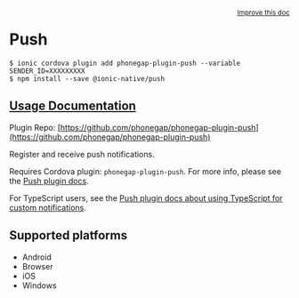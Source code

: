 <a style="float:right;font-size:12px;" href="http://github.com/ionic-team/ionic-native/edit/master/src/@ionic-native/plugins/push/index.ts#L196">
  Improve this doc
</a>

# Push

```
$ ionic cordova plugin add phonegap-plugin-push --variable SENDER_ID=XXXXXXXXX
$ npm install --save @ionic-native/push
```

## [Usage Documentation](https://ionicframework.com/docs/native/push/)

Plugin Repo: [https://github.com/phonegap/phonegap-plugin-push](https://github.com/phonegap/phonegap-plugin-push)

Register and receive push notifications.

Requires Cordova plugin: `phonegap-plugin-push`. For more info, please see the [Push plugin docs](https://github.com/phonegap/phonegap-plugin-push).

For TypeScript users, see the [Push plugin docs about using TypeScript for custom notifications](https://github.com/phonegap/phonegap-plugin-push/blob/master/docs/TYPESCRIPT.md).

## Supported platforms
- Android
- Browser
- iOS
- Windows



